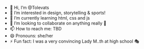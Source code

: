 - 👋 Hi, I’m @Tolevats
- 👀 I’m interested in design, storytelling & sports!
- 🌱 I’m currently learning html, css and js
- 💞️ I’m looking to collaborate on anything really 👀
- 📫 How to reach me: TBD
- 😄 Pronouns: she/her
- ⚡ Fun fact: I was a very convincing Lady M..th at high school 🎭

<!---
Tolevats/Tolevats is a ✨ special ✨ repository because its `README.md` (this file) appears on your GitHub profile.
You can click the Preview link to take a look at your changes.
--->
